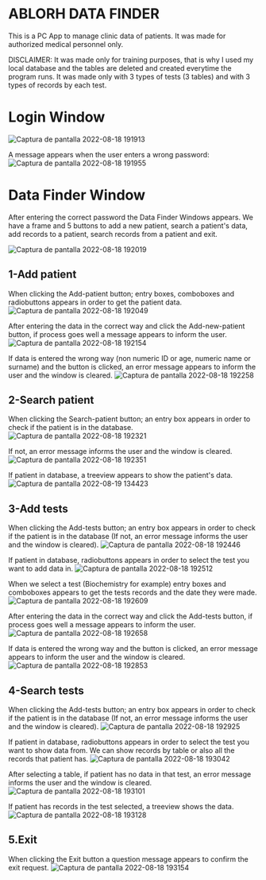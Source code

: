 # ABLORH DATA FINDER
This is a PC App to manage clinic data of patients. It was made for authorized medical personnel only.

DISCLAIMER:
It was made only for training purposes, that is why I used my local database and the tables are deleted and created everytime the program runs. It was made only with 3 types of tests (3 tables) and with 3 types of records by each test.

# Login Window
![Captura de pantalla 2022-08-18 191913](https://user-images.githubusercontent.com/108229433/185598440-162f6515-adaf-47d3-a872-b2cc10cf5a22.jpg)

A message appears when the user enters a wrong password:
![Captura de pantalla 2022-08-18 191955](https://user-images.githubusercontent.com/108229433/185598444-affecc07-01ff-43af-98ec-a216aefe5f13.jpg)

# Data Finder Window
After entering the correct password the Data Finder Windows appears. We have a frame and 5 buttons to add a new patient, search a patient's data, add records to a patient, search records from a patient and exit.

![Captura de pantalla 2022-08-18 192019](https://user-images.githubusercontent.com/108229433/185598449-761c3b8d-e66a-4560-9f9b-f600a0dc50e6.jpg)

## 1-Add patient
When clicking the Add-patient button; entry boxes, comboboxes and radiobuttons appears in order to get the patient data.
![Captura de pantalla 2022-08-18 192049](https://user-images.githubusercontent.com/108229433/185598451-155e0c60-e9e7-4289-89f6-2a8663073d8c.jpg)

After entering the data in the correct way and click the Add-new-patient button, if process goes well a message appears to inform the user.
![Captura de pantalla 2022-08-18 192154](https://user-images.githubusercontent.com/108229433/185598455-dd614ea1-294a-4eff-9c6e-45c5aad78e6f.jpg)

If data is entered the wrong way (non numeric ID or age, numeric name or surname) and the button is clicked, an error message appears to inform the user and the window is cleared.
![Captura de pantalla 2022-08-18 192258](https://user-images.githubusercontent.com/108229433/185598457-1218337f-d49b-4b26-b4d8-cd406ad69360.jpg)

## 2-Search patient
When clicking the Search-patient button; an entry box appears in order to check if the patient is in the database.
![Captura de pantalla 2022-08-18 192321](https://user-images.githubusercontent.com/108229433/185598461-8992c0bd-2655-4098-b0e1-517aa7131f20.jpg)

If not, an error message informs the user and the window is cleared.
![Captura de pantalla 2022-08-18 192351](https://user-images.githubusercontent.com/108229433/185598466-66234072-71b5-4aab-a4c4-add56d5ee5eb.jpg)

If patient in database, a treeview appears to show the patient's data.
![Captura de pantalla 2022-08-19 134423](https://user-images.githubusercontent.com/108229433/185611560-bf0eb5d6-2983-4cf8-b7bc-2d7cc37bad57.jpg)

## 3-Add tests
When clicking the Add-tests button; an entry box appears in order to check if the patient is in the database (If not, an error message informs the user and the window is cleared).
![Captura de pantalla 2022-08-18 192446](https://user-images.githubusercontent.com/108229433/185598469-f753cf82-7feb-4605-aa87-64322aef3293.jpg)

If patient in database, radiobuttons appears in order to select the test you want to add data in.
![Captura de pantalla 2022-08-18 192512](https://user-images.githubusercontent.com/108229433/185598470-b10e726c-de58-4f80-a685-02ff89ce82b4.jpg)

When we select a test (Biochemistry for example) entry boxes and comboboxes appears to get the tests records and the date they were made.
![Captura de pantalla 2022-08-18 192609](https://user-images.githubusercontent.com/108229433/185598471-14247200-b644-4f4c-811d-c6e267d60fb2.jpg)

After entering the data in the correct way and click the Add-tests button, if process goes well a message appears to inform the user.
![Captura de pantalla 2022-08-18 192658](https://user-images.githubusercontent.com/108229433/185598473-3bed5d39-3489-4463-8958-120c4eaf88ea.jpg)

If data is entered the wrong way and the button is clicked, an error message appears to inform the user and the window is cleared.
![Captura de pantalla 2022-08-18 192853](https://user-images.githubusercontent.com/108229433/185598476-49dee66d-7833-4907-bec9-332c93ad88f8.jpg)

## 4-Search tests
When clicking the Add-tests button; an entry box appears in order to check if the patient is in the database (If not, an error message informs the user and the window is cleared).
![Captura de pantalla 2022-08-18 192925](https://user-images.githubusercontent.com/108229433/185598479-bb2d85b3-6635-415a-adc0-c167486e2564.jpg)

If patient in database, radiobuttons appears in order to select the test you want to show data from. We can show records by table or also all the records that patient has.
![Captura de pantalla 2022-08-18 193042](https://user-images.githubusercontent.com/108229433/185598480-4ba94ba5-317c-4364-90b8-43fee293ef7a.jpg)

After selecting a table, if patient has no data in that test, an error message informs the user and the window is cleared.
![Captura de pantalla 2022-08-18 193101](https://user-images.githubusercontent.com/108229433/185598483-bd767881-134c-4d5a-9733-707dc5d3bce0.jpg)

If patient has records in the test selected, a treeview shows the data.
![Captura de pantalla 2022-08-18 193128](https://user-images.githubusercontent.com/108229433/185598485-f054a2e4-a895-445f-b5f5-e3a248d94def.jpg)

## 5.Exit
When clicking the Exit button a question message appears to confirm the exit request.
![Captura de pantalla 2022-08-18 193154](https://user-images.githubusercontent.com/108229433/185598488-b135cf33-c543-4aa7-be17-2be032aa1fac.jpg)

